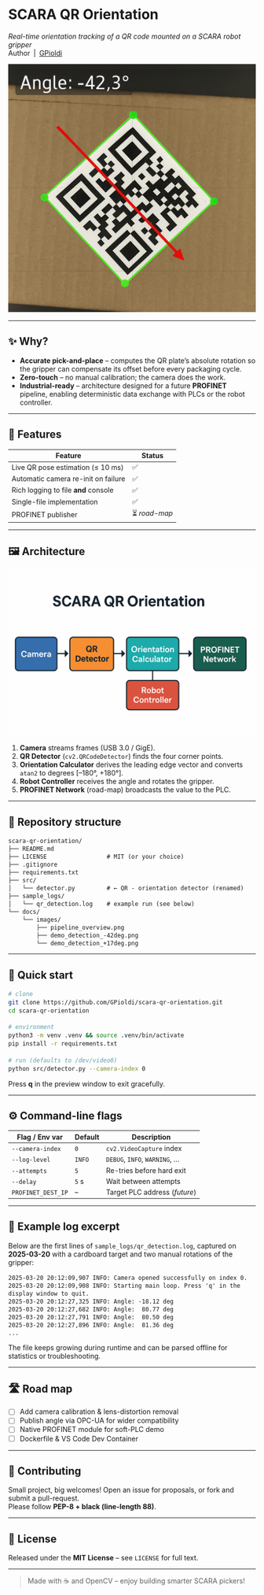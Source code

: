 # SCARA QR Orientation
*Real-time orientation tracking of a QR code mounted on a SCARA robot gripper*  
Author | [GPioldi](https://github.com/GPioldi)

![Detection –42°](docs/images/demo_detection_-42deg.png)

---

## ✨ Why?
- **Accurate pick-and-place** – computes the QR plate’s absolute rotation so the gripper can compensate its offset before every packaging cycle.  
- **Zero-touch** – no manual calibration; the camera does the work.  
- **Industrial-ready** – architecture designed for a future **PROFINET** pipeline, enabling deterministic data exchange with PLCs or the robot controller.

---

## 🚀 Features
| Feature | Status |
|---------|--------|
| Live QR pose estimation (≤ 10 ms)    | ✅ |
| Automatic camera re-init on failure  | ✅ |
| Rich logging to file **and** console | ✅ |
| Single-file implementation           | ✅ |
| PROFINET publisher                   | ⏳ _road-map_ |

---

## 🖼️ Architecture
![Pipeline](docs/images/pipeline_overview.png)

1. **Camera** streams frames (USB 3.0 / GigE).  
2. **QR Detector** (`cv2.QRCodeDetector`) finds the four corner points.  
3. **Orientation Calculator** derives the leading edge vector and converts `atan2` to degrees [–180°, +180°].  
4. **Robot Controller** receives the angle and rotates the gripper.  
5. **PROFINET Network** (road-map) broadcasts the value to the PLC.

---

## 📂 Repository structure
```
scara-qr-orientation/
├── README.md
├── LICENSE                 # MIT (or your choice)
├── .gitignore
├── requirements.txt
├── src/
│   └── detector.py         # ← QR - orientation detector (renamed)
├── sample_logs/
│   └── qr_detection.log    # example run (see below)
└── docs/
    └── images/
        ├── pipeline_overview.png
        ├── demo_detection_-42deg.png
        └── demo_detection_+17deg.png
```

---

## 🏁 Quick start
```bash
# clone
git clone https://github.com/GPioldi/scara-qr-orientation.git
cd scara-qr-orientation

# environment
python3 -m venv .venv && source .venv/bin/activate
pip install -r requirements.txt

# run (defaults to /dev/video0)
python src/detector.py --camera-index 0
```
Press **q** in the preview window to exit gracefully.

---

## ⚙️ Command-line flags
| Flag / Env var     | Default | Description               |
|--------------------|---------|---------------------------|
| `--camera-index`   | `0`     | `cv2.VideoCapture` index  |
| `--log-level`      | `INFO`  | `DEBUG`, `INFO`, `WARNING`, … |
| `--attempts`       | `5`     | Re-tries before hard exit |
| `--delay`          | `5` s   | Wait between attempts     |
| `PROFINET_DEST_IP` | –       | Target PLC address (_future_) |

---

## 📑 Example log excerpt
Below are the first lines of `sample_logs/qr_detection.log`, captured on **2025-03-20** with a cardboard target and two manual rotations of the gripper:

```text
2025-03-20 20:12:09,907 INFO: Camera opened successfully on index 0.
2025-03-20 20:12:09,908 INFO: Starting main loop. Press 'q' in the display window to quit.
2025-03-20 20:12:27,325 INFO: Angle: -18.12 deg
2025-03-20 20:12:27,682 INFO: Angle:  80.77 deg
2025-03-20 20:12:27,791 INFO: Angle:  80.50 deg
2025-03-20 20:12:27,896 INFO: Angle:  81.36 deg
...
```
The file keeps growing during runtime and can be parsed offline for statistics or troubleshooting.

---

## 🛣 Road map
- [ ] Add camera calibration & lens-distortion removal  
- [ ] Publish angle via OPC-UA for wider compatibility  
- [ ] Native PROFINET module for soft-PLC demo  
- [ ] Dockerfile & VS Code Dev Container  

---

## 🤝 Contributing
Small project, big welcomes! Open an issue for proposals, or fork and submit a pull-request.  
Please follow **PEP-8 + black (line-length 88)**.

---

## 📝 License
Released under the **MIT License** – see `LICENSE` for full text.

---

> Made with ☕ and OpenCV – enjoy building smarter SCARA pickers!
